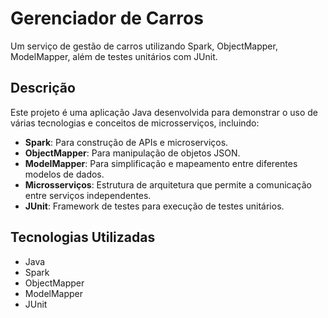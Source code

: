 # Gerenciador de Carros

Um serviço de gestão de carros utilizando Spark, ObjectMapper, ModelMapper, além de testes unitários com JUnit.

## Descrição

Este projeto é uma aplicação Java desenvolvida para demonstrar o uso de várias tecnologias e conceitos de microsserviços, incluindo:

- **Spark**: Para construção de APIs e microserviços.
- **ObjectMapper**: Para manipulação de objetos JSON.
- **ModelMapper**: Para simplificação e mapeamento entre diferentes modelos de dados.
- **Microsserviços**: Estrutura de arquitetura que permite a comunicação entre serviços independentes.
- **JUnit**: Framework de testes para execução de testes unitários.

## Tecnologias Utilizadas

- Java
- Spark
- ObjectMapper
- ModelMapper
- JUnit
